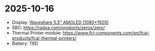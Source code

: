 # 2025-10-16
-   Display: [Waveshare 5.5" AMOLED (1080×1920)](https://fr.aliexpress.com/w/wholesale-Waveshare-5.5%22-AMOLED-(1080%C3%971920).html?spm=a2g0o.home.search.0) 
-   SBC: https://radxa.com/products/zeros/zero/
-   Thermal Printer module: https://www.fcl-components.com/en/fcai-products/fcai-thermal-printers/
-   Battery: TBD
